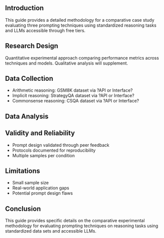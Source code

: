 ## Introduction

This guide provides a detailed methodology for a comparative case study evaluating three prompting techniques using standardized reasoning tasks and LLMs accessible through free tiers.

## Research Design 

Quantitative experimental approach comparing performance metrics across techniques and models. Qualitative analysis will supplement.

## Data Collection

- Arithmetic reasoning: GSM8K dataset via ?API or Interface?
- Implicit reasoning: StrategyQA dataset via ?API or Interface?
- Commonsense reasoning: CSQA dataset via ?API or Interface?

## Data Analysis 



## Validity and Reliability

- Prompt design validated through peer feedback
- Protocols documented for reproducibility
- Multiple samples per condition

## Limitations

- Small sample size 
- Real-world application gaps
- Potential prompt design flaws

## Conclusion

This guide provides specific details on the comparative experimental methodology for evaluating prompting techniques on reasoning tasks using standardized data sets and accessible LLMs.